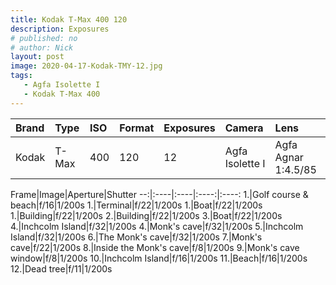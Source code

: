 ```yaml
---
title: Kodak T-Max 400 120
description: Exposures
# published: no
# author: Nick
layout: post
image: 2020-04-17-Kodak-TMY-12.jpg
tags:
   - Agfa Isolette I
   - Kodak T-Max 400
---
```


Brand|Type|ISO|Format|Exposures|Camera|Lens
:----|:---|:--|:-----|:--------|:-----|:----
Kodak|T-Max|400|120|12|Agfa Isolette I|Agfa Agnar 1:4.5/85

Frame|Image|Aperture|Shutter
--:|:----|:----|:----:|:----:
1.|Golf course & beach|f/16|1/200s
1.|Terminal|f/22|1/200s
1.|Boat|f/22|1/200s
1.|Building|f/22|1/200s
2.|Building|f/22|1/200s
3.|Boat|f/22|1/200s
4.|Inchcolm Island|f/32|1/200s
4.|Monk's cave|f/32|1/200s
5.|Inchcolm Island|f/32|1/200s
6.|The Monk's cave|f/32|1/200s
7.|Monk's cave|f/22|1/200s
8.|Inside the Monk's cave|f/8|1/200s
9.|Monk's cave window|f/8|1/200s
10.|Inchcolm Island|f/16|1/200s
11.|Beach|f/16|1/200s
12.|Dead tree|f/11|1/200s
